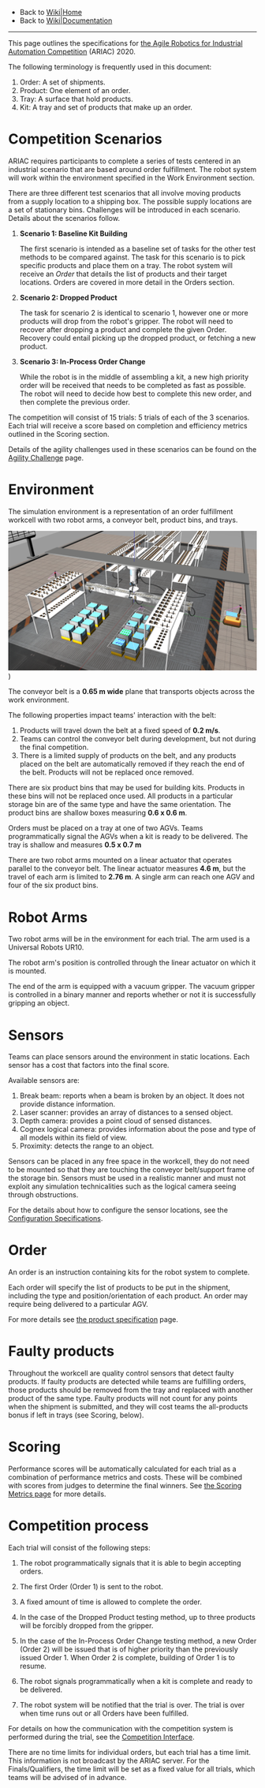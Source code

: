 - Back to [Wiki|Home](../README.md)
- Back to [Wiki|Documentation](documentation.md)
-------------------------------------------------


This page outlines the specifications for [the Agile Robotics for Industrial Automation Competition](https://www.nist.gov/el/intelligent-systems-division-73500/agile-robotics-industrial-automation) (ARIAC) 2020.

The following terminology is frequently used in this document:

1. Order: A set of shipments.
1. Product: One element of an order.
1. Tray: A surface that hold products.
1. Kit: A tray and set of products that make up an order.


# Competition Scenarios

ARIAC requires participants to complete a series of tests centered in an industrial scenario that are based around order fulfillment. The robot system will work within the environment specified in the Work Environment section.

There are three different test scenarios that all involve moving products from a supply location to a shipping box. The possible supply locations are a set of stationary bins. Challenges will be introduced in each scenario. Details about the scenarios follow.

1. **Scenario 1: Baseline Kit Building**

    The first scenario is intended as a baseline set of tasks for the other test methods to be compared against. The task for this scenario is to pick specific products and place them on a tray. The robot system will receive an *Order* that details the list of products and their target locations. Orders are covered in more detail in the Orders section.

2. **Scenario 2: Dropped Product**

    The task for scenario 2 is identical to scenario 1, however one or more products will drop from the robot's gripper. The robot will need to recover after dropping a product and complete the given Order. Recovery could entail picking up the dropped product, or fetching a new product.

3. **Scenario 3: In-Process Order Change**

    While the robot is in the middle of assembling a kit, a new high priority order will be received that needs to be completed as fast as possible. The robot will need to decide how best to complete this new order, and then complete the previous order.

The competition will consist of 15 trials: 5 trials of each of the 3 scenarios. Each trial will receive a score based on completion and efficiency metrics outlined in the Scoring section.

Details of the agility challenges used in these scenarios can be found on the [Agility Challenge](agility_challenges.md) page.

# Environment

The simulation environment is a representation of an order fulfillment workcell with two robot arms, a conveyor belt, product bins, and trays.

![Environment](figures/2020_environment.png))

The conveyor belt is a **0.65 m wide** plane that transports objects across the work environment.

The following properties impact teams' interaction with the belt:

1. Products will travel down the belt at a fixed speed of **0.2 m/s**.
1. Teams can control the conveyor belt during development, but not during the final competition.
1. There is a limited supply of products on the belt, and any products placed on the belt are automatically removed if they reach the end of the belt. Products will not be replaced once removed.

There are six product bins that may be used for building kits. Products in these bins will not be replaced once used. 
All products in a particular storage bin are of the same type and have the same orientation.
The product bins are shallow boxes measuring **0.6 x 0.6 m**. 

Orders must be placed on a tray at one of two AGVs.
Teams programmatically signal the AGVs when a kit is ready to be delivered.
The tray is shallow and measures **0.5 x 0.7 m**

There are two robot arms mounted on a linear actuator that operates parallel to the conveyor belt.
The linear actuator measures **4.6 m**, but the travel of each arm is limited to **2.76 m**.
A single arm can reach one AGV and four of the six product bins.


# Robot Arms

Two robot arms will be in the environment for each trial.
The arm used is a Universal Robots UR10.

The robot arm's position is controlled through the linear actuator on which it is mounted.

The end of the arm is equipped with a vacuum gripper. The vacuum gripper is controlled in a binary manner and reports whether or not it is successfully gripping an object.

# Sensors

Teams can place sensors around the environment in static locations. Each sensor has a cost that factors into the final score.

Available sensors are:

1. Break beam: reports when a beam is broken by an object. It does not provide distance information.
1. Laser scanner: provides an array of distances to a sensed object.
1. Depth camera: provides a point cloud of sensed distances.
1. Cognex logical camera: provides information about the pose and type of all models within its field of 
view.
1. Proximity: detects the range to an object.

Sensors can be placed in any free space in the workcell, they do not need to be mounted so that they are touching the conveyor belt/support frame of the storage bin.
Sensors must be used in a realistic manner and must not exploit any simulation technicalities such as the logical camera seeing through obstructions.

For the details about how to configure the sensor locations, see the [Configuration Specifications](https://bitbucket.org/osrf/ariac/wiki/2019/configuration_spec).

# Order
An order is an instruction containing kits for the robot system to complete.

Each order will specify the list of products to be put in the shipment, including the type and position/orientation of each product.
An order may require being delivered to a particular AGV.

For more details see [the product specification](frame_specifications.md) page.

# Faulty products

Throughout the workcell are quality control sensors that detect faulty products.
If faulty products are detected while teams are fulfilling orders, those products should be removed from the tray and replaced with another product of the same type.
Faulty products will not count for any points when the shipment is submitted, and they will cost teams the all-products bonus if left in trays (see Scoring, below).

# Scoring

Performance scores will be automatically calculated for each trial as a combination of performance metrics and costs.
These will be combined with scores from judges to determine the final winners.
See [the Scoring Metrics page](scoring.md) for more details.

# Competition process

Each trial will consist of the following steps:

1. The robot programmatically signals that it is able to begin accepting orders.

1. The first Order (Order 1) is sent to the robot.

1. A fixed amount of time is allowed to complete the order.

1. In the case of the Dropped Product testing method, up to three products will be forcibly dropped from the gripper.

1. In the case of the In-Process Order Change testing method, a new Order (Order 2) will be issued that is of higher priority than the previously issued Order 1. When Order 2 is complete, building of Order 1 is to resume.

1. The robot signals programmatically when a kit is complete and ready to be delivered.

1. The robot system will be notified that the trial is over. The trial is over when time runs out or all Orders have been fulfilled.

For details on how the communication with the competition system is performed during the trial, see the [Competition Interface](competition_interface_documentation.md).

There are no time limits for individual orders, but each trial has a time limit.
This information is not broadcast by the ARIAC server.
For the Finals/Qualifiers, the time limit will be set as a fixed value for all trials, which teams will be advised of in advance.
